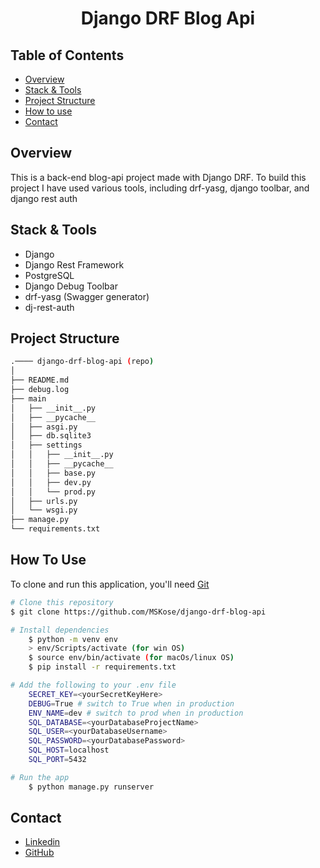 <!-- Please update value in the {}  -->

<h1 align="center">Django DRF Blog Api</h1>


<!-- TABLE OF CONTENTS -->

## Table of Contents

- [Overview](#overview)
- [Stack & Tools](#stack)
- [Project Structure](#project-structure)
- [How to use](#how-to-use)
- [Contact](#contact)

<!-- OVERVIEW -->

## Overview

This is a back-end blog-api project made with Django DRF. To build this project I have used various tools, including drf-yasg, django toolbar, and django rest auth


<h2 id="stack">Stack & Tools</h2>

- Django
- Django Rest Framework
- PostgreSQL
- Django Debug Toolbar
- drf-yasg (Swagger generator)
- dj-rest-auth



## Project Structure

```bash
.──── django-drf-blog-api (repo)
│
├── README.md
├── debug.log
├── main
│   ├── __init__.py
│   ├── __pycache__
│   ├── asgi.py
│   ├── db.sqlite3
│   ├── settings
│   │   ├── __init__.py
│   │   ├── __pycache__
│   │   ├── base.py
│   │   ├── dev.py
│   │   └── prod.py
│   ├── urls.py
│   └── wsgi.py
├── manage.py
└── requirements.txt
```

## How To Use 

To clone and run this application, you'll need [Git](https://git-scm.com)

```bash
# Clone this repository
$ git clone https://github.com/MSKose/django-drf-blog-api

# Install dependencies
    $ python -m venv env
    > env/Scripts/activate (for win OS)
    $ source env/bin/activate (for macOs/linux OS)
    $ pip install -r requirements.txt

# Add the following to your .env file
    SECRET_KEY=<yourSecretKeyHere>
    DEBUG=True # switch to True when in production
    ENV_NAME=dev # switch to prod when in production
    SQL_DATABASE=<yourDatabaseProjectName>
    SQL_USER=<yourDatabaseUsername> 
    SQL_PASSWORD=<yourDatabasePassword>
    SQL_HOST=localhost 
    SQL_PORT=5432

# Run the app
    $ python manage.py runserver
```

## Contact

- [Linkedin](https://www.linkedin.com/in/mustafa-kose-linked/)
- [GitHub](https://github.com/MSKose)